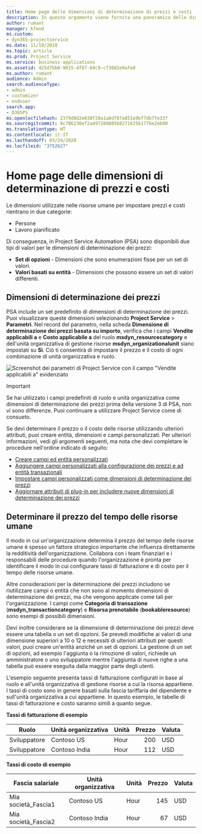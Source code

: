 ```yaml
---
title: Home page delle dimensioni di determinazione di prezzi e costi
description: In questo argomento viene fornita una panoramica delle dimensioni di determinazione dei prezzi.
author: rumant
manager: kfend
ms.custom:
- dyn365-projectservice
ms.date: 11/19/2018
ms.topic: article
ms.prod: Project Service
ms.service: business-applications
ms.assetid: 425d7bb8-9015-4f67-b9c9-cf3602e9afe8
ms.author: rumant
audience: Admin
search.audienceType:
- admin
- customizer
- enduser
search.app:
- D365PS
ms.openlocfilehash: 2379d0d2e038f28a1a8df87a851e9bf7db7fe33f
ms.sourcegitcommit: 8c786230ef2a497280885b827162561776e2eb00
ms.translationtype: HT
ms.contentlocale: it-IT
ms.lasthandoff: 03/24/2020
ms.locfileid: "3752627"
---
```

# <a name="pricing-and-costing-dimensions-home-page"></a>Home page delle dimensioni di determinazione di prezzi e costi

Le dimensioni utilizzate nelle risorse umane per impostare prezzi e costi rientrano in due categorie:

- Persone
- Lavoro pianificato

Di conseguenza, in Project Service Automation (PSA) sono disponibili due tipi di valori per le dimensioni di determinazione dei prezzi: 

- **Set di opzioni** - Dimensioni che sono enumerazioni fisse per un set di valori.
- **Valori basati su entità** - Dimensioni che possono essere un set di valori differenti.

## <a name="pricing-dimensions"></a>Dimensioni di determinazione dei prezzi

PSA include un set predefinito di dimensioni di determinazione dei prezzi. Puoi visualizzare queste dimensioni selezionando **Project Service** > **Parametri**. Nel record del parametro, nella scheda **Dimensione di determinazione dei prezzi basata su importo**, verifica che i campi **Vendite applicabili a** e **Costo applicabile a** del ruolo **msdyn_resourcecategory** e dell'unità organizzativa di gestione risorse **msdyn_organizationalunit** siano impostati su **Sì**. Ciò ti consentirà di impostare il prezzo e il costo di ogni combinazione di unità organizzativa e ruolo.

![Screenshot dei parametri di Project Service con il campo "Vendite applicabili a" evidenziato](media/PS-OOB-parameters.png)

> [!IMPORTANT]
> Se hai utilizzato i campi predefiniti di ruolo e unità organizzativa come dimensioni di determinazione dei prezzi prima della versione 3 di PSA, non vi sono differenze. Puoi continuare a utilizzare Project Service come di consueto. 

Se devi determinare il prezzo o il costo delle risorse utilizzando ulteriori attributi, puoi creare entità, dimensioni e campi personalizzati. Per ulteriori informazioni, vedi gli argomenti seguenti, ma nota che devi completare le procedure nell'ordine indicato di seguito:

- [Creare campi ed entità personalizzati](create-custom-fields-entities.md)
- [Aggiungere campi personalizzati alla configurazione dei prezzi e ad entità transazionali](field-references.md)
- [Impostare campi personalizzati come dimensioni di determinazione dei prezzi](set-up-pricing-dimensions.md)
- [Aggiornare attributi di plug-in per includere nuove dimensioni di determinazione dei prezzi](update-plug-in-attributes.md)

## <a name="pricing-human-resource-time"></a>Determinare il prezzo del tempo delle risorse umane
Il modo in cui un'organizzazione determina il prezzo del tempo delle risorse umane è spesso un fattore strategico importante che influenza direttamente la redditività dell'organizzazione. Collabora con i team finanziari e i responsabili delle procedure quando l'organizzazione è pronta per identificare il modo in cui configurare tassi di fatturazione e di costo per il tempo delle risorse umane.

Altre considerazioni per la determinazione dei prezzi includono se riutilizzare campi o entità che non sono al momento dimensioni di determinazione dei prezzi, ma che vengono applicate come tali per l'organizzazione. I campi come **Categoria di transazione** (**msdyn_transactioncategory**) e **Risorsa prenotabile** (**bookableresource**) sono esempi di possibili dimensioni. 

Devi inoltre considerare se la dimensione di determinazione dei prezzi deve essere una tabella o un set di opzioni. Se prevedi modifiche ai valori di una dimensione superiori a 10 o 12 e necessiti di ulteriori attributi per questi valori, puoi creare un'entità anziché un set di opzioni. La gestione di un set di opzioni, ad esempio l'aggiunta o la rimozione di valori, richiede un amministratore o uno sviluppatore mentre l'aggiunta di nuove righe a una tabella può essere eseguita dalla maggior parte degli utenti.

L'esempio seguente presenta tassi di fatturazione configurati in base al ruolo e all'unità organizzativa di gestione risorse a cui la risorsa appartiene. I tassi di costo sono in genere basati sulla fascia tariffaria del dipendente e sull'unità organizzativa a cui appartiene. In questo esempio, le tabelle di tassi di fatturazione e costo saranno simili a quanto segue.

**Tassi di fatturazione di esempio**

| Ruolo        | Unità organizzativa    |Unità      |Prezzo      |Valuta  |
| ------------|-------------|----------|----------:|----------|
| Sviluppatore   | Contoso US  |Hour | 200|USD     |
| Sviluppatore   | Contoso India |Hour|   112|USD     |


**Tassi di costo di esempio**

| Fascia salariale     | Unità organizzativa    |Unità      |Prezzo      |Valuta  |
| ----------------|-------------|----------|----------:|----------|
| Mia società_Fascia1 | Contoso US  |Hour | 145|USD     |
| Mia società_Fascia2 | Contoso India |Hour|   67|USD     |
